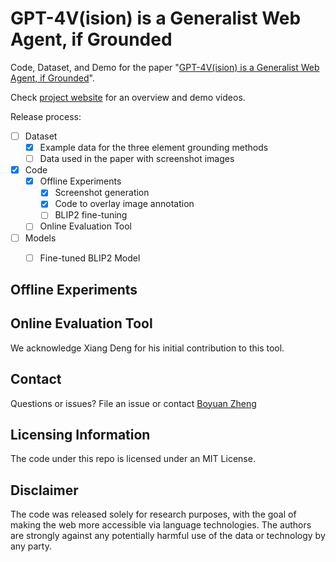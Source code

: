# GPT-4V(ision) is a Generalist Web Agent, if Grounded

Code, Dataset, and Demo for the paper "[GPT-4V(ision) is a Generalist Web Agent, if Grounded]([https://osu-nlp-group.github.io/SeeAct/](https://github.com/OSU-NLP-Group/SeeAct/blob/gh-pages/static/paper/SeeAct_Paper.pdf))".

Check [project website](https://osu-nlp-group.github.io/SeeAct/) for an overview and demo videos.

Release process:
- [ ] Dataset
  - [x] Example data for the three element grounding methods
  - [ ] Data used in the paper with screenshot images
- [x] Code
  - [x] Offline Experiments
    - [x] Screenshot generation
    - [x] Code to overlay image annotation
    - [ ] BLIP2 fine-tuning
  - [ ] Online Evaluation Tool
- [ ] Models
  - [ ] Fine-tuned BLIP2 Model




## Offline Experiments


## Online Evaluation Tool
We acknowledge Xiang Deng for his initial contribution to this tool. 



## Contact

Questions or issues? File an issue or contact [Boyuan Zheng](https://boyuanzheng010.github.io/)


## Licensing Information
The code under this repo is licensed under an MIT License.

## Disclaimer

The code was released solely for research purposes, with the goal of making the web more accessible via language technologies. The authors are strongly against any potentially harmful use of the data or technology by any party. 

